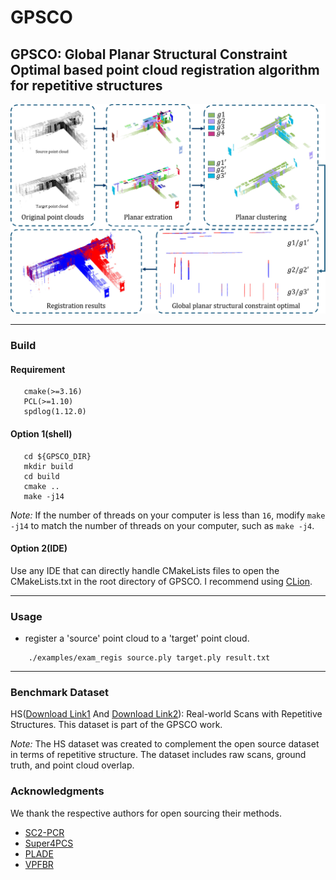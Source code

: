# GPSCO

## GPSCO: Global Planar Structural Constraint Optimal based point cloud registration algorithm for repetitive structures

![flowchart.jpg](flowchart.jpg)

---

### Build

#### Requirement

 ```
    cmake(>=3.16)
    PCL(>=1.10)
    spdlog(1.12.0)
 ```

#### Option 1(shell)

 ```
    cd ${GPSCO_DIR}
    mkdir build
    cd build
    cmake ..
    make -j14
 ```
*Note:* If the number of threads on your computer is less than `16`, 
modify `make -j14` to match the number of threads on your computer, such as `make -j4`.

#### Option 2(IDE)

Use any IDE that can directly handle CMakeLists files to open the CMakeLists.txt in the root directory of GPSCO. I recommend using [CLion](https://www.jetbrains.com/clion/).

---

### Usage

* register a 'source' point cloud to a 'target' point cloud.

```
    ./examples/exam_regis source.ply target.ply result.txt
```

---

### Benchmark Dataset

HS([Download Link1](https://drive.google.com/drive/folders/1OFHm4iSt0wIle2MeTROb93jYmVoc37mR?usp=sharing) And [Download Link2](https://pan.baidu.com/s/14ZvvR6qfYkQkbzvjEzspjg?pwd=lwcl)): Real-world Scans with Repetitive Structures. This dataset is part of the GPSCO work.

*Note:* The HS dataset was created to complement the open source dataset in terms of repetitive structure. 
The dataset includes raw scans, ground truth, and point cloud overlap.

### Acknowledgments

We thank the respective authors for open sourcing their methods.

* [SC2-PCR](https://github.com/ZhiChen902/SC2-PCR)
* [Super4PCS](https://github.com/nmellado/Super4PCS)
* [PLADE](https://github.com/chsl/PLADE)
* [VPFBR](https://github.com/zhanjiawang/VPFBR-L)
